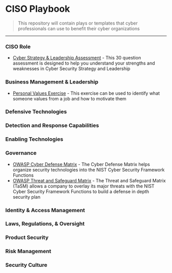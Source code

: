 # CISO Playbook 
> This repository will contain plays or templates that cyber professionals can use to benefit their cyber organizations
---
### CISO Role<br>
- [Cyber Strategy & Leadership Assessment](https://forms.gle/3WCMSeLPVuGAP7Qq7) - This 30 question assessment is designed to help you understand your strengths and weaknesses in Cyber Security Strategy and Leadership
### Business Management & Leadership<br>
- [Personal Values Exercise](https://docs.google.com/document/d/1M19JkXAp_fkxHpgHB21pkq28UntJkcLE/edit?usp=sharing&ouid=104989998442085477687&rtpof=true&sd=true) - This exercise can be used to identify what someone values from a job and how to motivate them 
### Defensive Technologies<br>
### Detection and Response Capabilities<br>
### Enabling Technologies<br>
### Governance<br>
- [OWASP Cyber Defense Matrix](https://owasp.org/www-project-cyber-defense-matrix/) -  The Cyber Defense Matrix helps organize security technologies into the NIST Cyber Security Framework Functions
- [OWASP Threat and Safeguard Matrix](https://owasp.org/www-project-threat-and-safeguard-matrix/) - The Threat and Safeguard Matrix (TaSM) allows a company to overlay its major threats with the NIST Cyber Security Framework Functions to build a defense in depth security plan
### Identity & Access Management<br>
### Laws, Regulations, & Oversight<br>
### Product Security<br>
### Risk Management<br>
### Security Culture<br>
